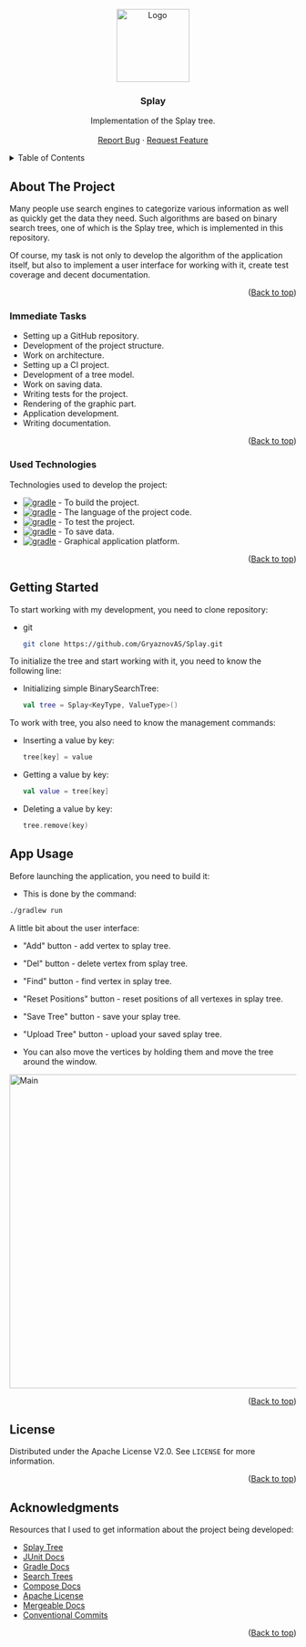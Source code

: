 <!-- PROJECT LOGO -->
<br />
<div align="center">
  <a href="https://github.com/GryaznovAS/Splay">
    <img src="https://media.discordapp.net/attachments/760917929126133834/1146401820374204446/Splay-512.png" alt="Logo" width="128" height="128">
  </a>

  <h3 align="center">Splay</h3>

  <p align="center">
    Implementation of the Splay tree.
    <br />
    <br />
    <a href="https://t.me/ASpectreTG">Report Bug</a>
    ·
    <a href="https://t.me/ASpectreTG">Request Feature</a>
  </p>
</div>



<!-- TABLE OF CONTENTS -->
<details>
  <summary>Table of Contents</summary>
  <ol>
    <li>
      <a href="#about-the-project">About The Project</a>
      <ul>
        <li><a href="#immediate-tasks">Immediate Tasks</a></li>
        <li><a href="#used-technologies">Used Technologies</a></li>
      </ul>
    </li>
    <li><a href="#getting-started">Getting Started</a></li>
    <li><a href="#app-usage">App Usage</a></li>
    <li><a href="#license">License</a></li>
    <li><a href="#acknowledgments">Acknowledgments</a></li>
  </ol>
</details>



<!-- ABOUT THE PROJECT -->
## About The Project

Many people use search engines to categorize various information as well as quickly get the data they need.
Such algorithms are based on binary search trees, one of which is the Splay tree, which is implemented in this repository.

Of course, my task is not only to develop the algorithm of the application itself, but also to implement a user interface for working with it, create test coverage and decent documentation.

<p align="right">(<a href="#splay">Back to top</a>)</p>



### Immediate Tasks

* Setting up a GitHub repository.
* Development of the project structure.
* Work on architecture.
* Setting up a CI project.
* Development of a tree model.
* Work on saving data.
* Writing tests for the project.
* Rendering of the graphic part.
* Application development.
* Writing documentation.

<p align="right">(<a href="#splay">Back to top</a>)</p>



### Used Technologies

Technologies used to develop the project:

* [![gradle](https://img.shields.io/badge/gradle-FFFFFF?style=for-the-badge&logo=gradle&logoColor=black&)](https://gradle.org/) - To build the project.
* [![gradle](https://img.shields.io/badge/kotlin-FFFFFF?style=for-the-badge&logo=kotlin&logoColor=black&)](https://kotlinlang.org/) - The language of the project code.
* [![gradle](https://img.shields.io/badge/junit-FFFFFF?style=for-the-badge&logo=junit&logoColor=black&)](https://junit.org/) - To test the project.
* [![gradle](https://img.shields.io/badge/sqlite-FFFFFF?style=for-the-badge&logo=sqlite&logoColor=black&)](https://www.sqlite.org/index.html) - To save data.
* [![gradle](https://img.shields.io/badge/compose-FFFFFF?style=for-the-badge&logo=compose&logoColor=black&)](https://www.jetbrains.com/ru-ru/lp/compose-multiplatform/) - Graphical application platform.

<p align="right">(<a href="#splay">Back to top</a>)</p>



<!-- GETTING STARTED -->
## Getting Started

To start working with my development, you need to clone repository:

* git

  ```sh
  git clone https://github.com/GryaznovAS/Splay.git
  ```

To initialize the tree and start working with it, you need to know the following line:

* Initializing simple BinarySearchTree:

  ```kotlin
  val tree = Splay<KeyType, ValueType>()
  ```

To work with tree, you also need to know the management commands:

* Inserting a value by key:

  ```kotlin
  tree[key] = value
  ```

* Getting a value by key:

  ```kotlin
  val value = tree[key]
  ```

* Deleting a value by key:

  ```kotlin
  tree.remove(key)
  ```

<!-- APP USAGE -->
## App Usage

Before launching the application, you need to build it:

* This is done by the command:

```sh
./gradlew run
```

A little bit about the user interface:

* "Add" button - add vertex to splay tree.
* "Del" button - delete vertex from splay tree.
* "Find" button - find vertex in splay tree.
* "Reset Positions" button - reset positions of all vertexes in splay tree.
* "Save Tree" button - save your splay tree.
* "Upload Tree" button - upload your saved splay tree.

* You can also move the vertices by holding them and move the tree around the window.

<img src="https://cdn.discordapp.com/attachments/760917929126133834/1163237595376001034/image.png?ex=653ed86e&is=652c636e&hm=2199998ac5230a4f7029ec4e96de0fb0ae795fef89e71cffac5a7f302d6a5396&" alt="Main" width="768" height="550" align="center">

<p align="right">(<a href="#splay">Back to top</a>)</p>



<!-- LICENSE -->
## License

Distributed under the Apache License V2.0. See `LICENSE` for more information.

<p align="right">(<a href="#splay">Back to top</a>)</p>



<!-- ACKNOWLEDGMENTS -->
## Acknowledgments

Resources that I used to get information about the project being developed:

* [Splay Tree](https://en.wikipedia.org/wiki/AVL_tree)
* [JUnit Docs](https://junit.org/junit5/docs/current/user-guide/)
* [Gradle Docs](https://docs.gradle.org/current/userguide/userguide.html)
* [Search Trees](https://en.wikipedia.org/wiki/Search_tree)
* [Compose Docs](https://developer.android.com/jetpack/compose/documentation)
* [Apache License](https://www.apache.org/licenses/LICENSE-2.0)
* [Mergeable Docs](https://mergeable.readthedocs.io/en/latest/configuration.html#basics)
* [Conventional Commits](https://www.conventionalcommits.org/en/v1.0.0/)

<p align="right">(<a href="#splay">Back to top</a>)</p>